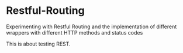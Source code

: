 # Restful-Routing
Experimenting with Restful Routing and the implementation of different wrappers with different HTTP methods and status codes

This is about testing REST.
